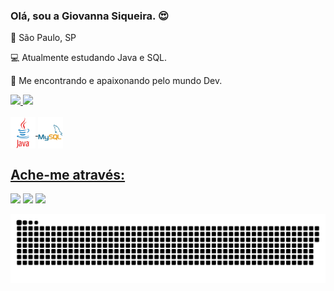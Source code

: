 ### Olá, sou a Giovanna Siqueira. 😍

📍 São Paulo, SP

💻 Atualmente estudando Java e SQL.

🥰 Me encontrando e apaixonando pelo mundo Dev.

 <div>
  <a href="https://github.com/Gisiqueira96">
  <img height="150em" src="https://github-readme-stats.vercel.app/api?username=Gisiqueira96&show_icons=true&theme=midnight-purple&include_all_commits=true&count_private=true"/>
  <img height="150em" src="https://github-readme-stats.vercel.app/api/top-langs/?username=Gisiqueira96&layout=compact&langs_count=7&theme=midnight-purple"/>
</div>
 
 <div style="display: inline_block"><br>
  <img align="center" alt="Gi-Java" height="50" width="40" src="https://raw.githubusercontent.com/devicons/devicon/master/icons/java/java-original-wordmark.svg">
   <img align="center" alt="Gi-MySQL" height="50" width="40" src="https://github.com/devicons/devicon/blob/master/icons/mysql/mysql-original-wordmark.svg">
  </div>

  ## Ache-me através:
  <div> 
  <a href="mailto: giovanna.penedos@outlook.com" target="_blank"><img src="https://img.shields.io/badge/Microsoft_Outlook-0078D4?style=for-the-badge&logo=microsoft-outlook&logoColor=white" target="_blank"></a>
  <a href="https://instagram.com/giihsiqueira96" target="_blank"><img src="https://img.shields.io/badge/-Instagram-%23E4405F?style=for-the-badge&logo=instagram&logoColor=white" target="_blank"></a>
  <a href="https://www.linkedin.com/in/giovannapenedos" target="_blank"><img src="https://img.shields.io/badge/-LinkedIn-%230077B5?style=for-the-badge&logo=linkedin&logoColor=white" target="_blank"></a> 
   
   ![Snake animation](https://github.com/Gisiqueira96/Gisiqueira96/blob/output/github-contribution-grid-snake.svg)
    <div>
      
